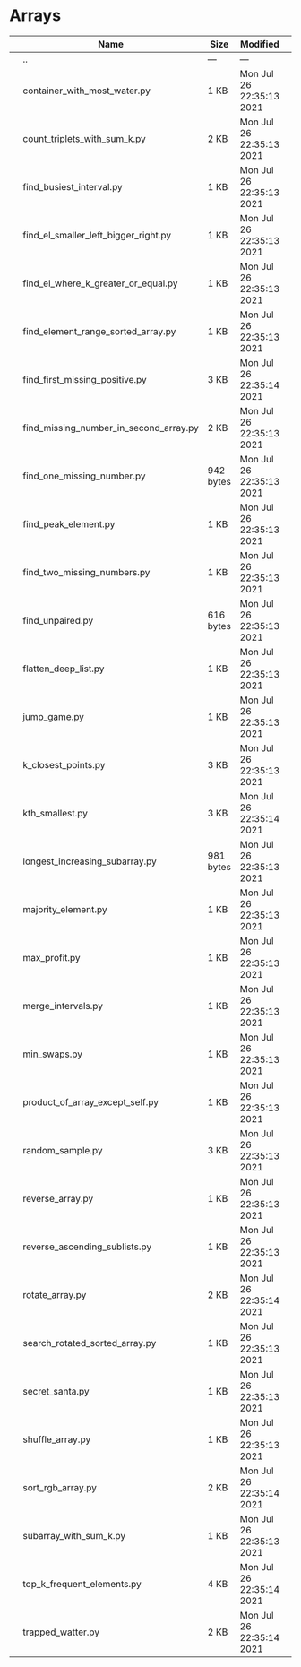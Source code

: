 Arrays
======

<table><thead><tr class="header"><th></th><th>Name</th><th>Size</th><th>Modified</th><th></th></tr></thead><tbody><tr class="odd"><td></td><td><span class="goup">..</span></td><td>—</td><td>—</td><td></td></tr><tr class="even"><td></td><td><span class="name">container_with_most_water.py</span></td><td>1 KB</td><td>Mon Jul 26 22:35:13 2021</td><td></td></tr><tr class="odd"><td></td><td><span class="name">count_triplets_with_sum_k.py</span></td><td>2 KB</td><td>Mon Jul 26 22:35:13 2021</td><td></td></tr><tr class="even"><td></td><td><span class="name">find_busiest_interval.py</span></td><td>1 KB</td><td>Mon Jul 26 22:35:13 2021</td><td></td></tr><tr class="odd"><td></td><td><span class="name">find_el_smaller_left_bigger_right.py</span></td><td>1 KB</td><td>Mon Jul 26 22:35:13 2021</td><td></td></tr><tr class="even"><td></td><td><span class="name">find_el_where_k_greater_or_equal.py</span></td><td>1 KB</td><td>Mon Jul 26 22:35:13 2021</td><td></td></tr><tr class="odd"><td></td><td><span class="name">find_element_range_sorted_array.py</span></td><td>1 KB</td><td>Mon Jul 26 22:35:13 2021</td><td></td></tr><tr class="even"><td></td><td><span class="name">find_first_missing_positive.py</span></td><td>3 KB</td><td>Mon Jul 26 22:35:14 2021</td><td></td></tr><tr class="odd"><td></td><td><span class="name">find_missing_number_in_second_array.py</span></td><td>2 KB</td><td>Mon Jul 26 22:35:13 2021</td><td></td></tr><tr class="even"><td></td><td><span class="name">find_one_missing_number.py</span></td><td>942 bytes</td><td>Mon Jul 26 22:35:13 2021</td><td></td></tr><tr class="odd"><td></td><td><span class="name">find_peak_element.py</span></td><td>1 KB</td><td>Mon Jul 26 22:35:13 2021</td><td></td></tr><tr class="even"><td></td><td><span class="name">find_two_missing_numbers.py</span></td><td>1 KB</td><td>Mon Jul 26 22:35:13 2021</td><td></td></tr><tr class="odd"><td></td><td><span class="name">find_unpaired.py</span></td><td>616 bytes</td><td>Mon Jul 26 22:35:13 2021</td><td></td></tr><tr class="even"><td></td><td><span class="name">flatten_deep_list.py</span></td><td>1 KB</td><td>Mon Jul 26 22:35:13 2021</td><td></td></tr><tr class="odd"><td></td><td><span class="name">jump_game.py</span></td><td>1 KB</td><td>Mon Jul 26 22:35:13 2021</td><td></td></tr><tr class="even"><td></td><td><span class="name">k_closest_points.py</span></td><td>3 KB</td><td>Mon Jul 26 22:35:13 2021</td><td></td></tr><tr class="odd"><td></td><td><span class="name">kth_smallest.py</span></td><td>3 KB</td><td>Mon Jul 26 22:35:14 2021</td><td></td></tr><tr class="even"><td></td><td><span class="name">longest_increasing_subarray.py</span></td><td>981 bytes</td><td>Mon Jul 26 22:35:13 2021</td><td></td></tr><tr class="odd"><td></td><td><span class="name">majority_element.py</span></td><td>1 KB</td><td>Mon Jul 26 22:35:13 2021</td><td></td></tr><tr class="even"><td></td><td><span class="name">max_profit.py</span></td><td>1 KB</td><td>Mon Jul 26 22:35:13 2021</td><td></td></tr><tr class="odd"><td></td><td><span class="name">merge_intervals.py</span></td><td>1 KB</td><td>Mon Jul 26 22:35:13 2021</td><td></td></tr><tr class="even"><td></td><td><span class="name">min_swaps.py</span></td><td>1 KB</td><td>Mon Jul 26 22:35:13 2021</td><td></td></tr><tr class="odd"><td></td><td><span class="name">product_of_array_except_self.py</span></td><td>1 KB</td><td>Mon Jul 26 22:35:13 2021</td><td></td></tr><tr class="even"><td></td><td><span class="name">random_sample.py</span></td><td>3 KB</td><td>Mon Jul 26 22:35:13 2021</td><td></td></tr><tr class="odd"><td></td><td><span class="name">reverse_array.py</span></td><td>1 KB</td><td>Mon Jul 26 22:35:13 2021</td><td></td></tr><tr class="even"><td></td><td><span class="name">reverse_ascending_sublists.py</span></td><td>1 KB</td><td>Mon Jul 26 22:35:13 2021</td><td></td></tr><tr class="odd"><td></td><td><span class="name">rotate_array.py</span></td><td>2 KB</td><td>Mon Jul 26 22:35:14 2021</td><td></td></tr><tr class="even"><td></td><td><span class="name">search_rotated_sorted_array.py</span></td><td>1 KB</td><td>Mon Jul 26 22:35:13 2021</td><td></td></tr><tr class="odd"><td></td><td><span class="name">secret_santa.py</span></td><td>1 KB</td><td>Mon Jul 26 22:35:13 2021</td><td></td></tr><tr class="even"><td></td><td><span class="name">shuffle_array.py</span></td><td>1 KB</td><td>Mon Jul 26 22:35:13 2021</td><td></td></tr><tr class="odd"><td></td><td><span class="name">sort_rgb_array.py</span></td><td>2 KB</td><td>Mon Jul 26 22:35:14 2021</td><td></td></tr><tr class="even"><td></td><td><span class="name">subarray_with_sum_k.py</span></td><td>1 KB</td><td>Mon Jul 26 22:35:13 2021</td><td></td></tr><tr class="odd"><td></td><td><span class="name">top_k_frequent_elements.py</span></td><td>4 KB</td><td>Mon Jul 26 22:35:14 2021</td><td></td></tr><tr class="even"><td></td><td><span class="name">trapped_watter.py</span></td><td>2 KB</td><td>Mon Jul 26 22:35:14 2021</td><td></td></tr></tbody></table>
